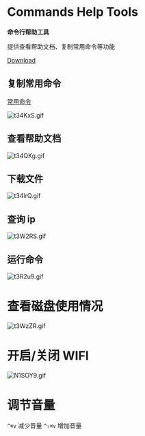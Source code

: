 # Commands Help Tools

**命令行帮助工具**

提供查看帮助文档、复制常用命令等功能

[Download](https://github.com/wxnacy/alfred-commands-workflow/releases/download/v2020.06.21/Commands.Help.Tools.alfredworkflow)

## 复制常用命令

[常用命令](https://cmd.wxnacy.com)

<!-- ![cmds](https://github.com/wxnacy/image/blob/master/blog/alfred-cp.gif) -->
![t34KxS.gif](https://s1.ax1x.com/2020/06/01/t34KxS.gif)

## 查看帮助文档

<!-- ![man](https://raw.githubusercontent.com/wxnacy/image/master/blog/man.gif) -->
![t34QKg.gif](https://s1.ax1x.com/2020/06/01/t34QKg.gif)

## 下载文件

<!-- ![dl](https://github.com/wxnacy/image/blob/master/blog/alfred-dl.gif) -->
![t34lrQ.gif](https://s1.ax1x.com/2020/06/01/t34lrQ.gif)

## 查询 ip

![t3W2RS.gif](https://s1.ax1x.com/2020/06/01/t3W2RS.gif)

## 运行命令

![t3R2u9.gif](https://s1.ax1x.com/2020/06/01/t3R2u9.gif)

# 查看磁盘使用情况

![t3WzZR.gif](https://s1.ax1x.com/2020/06/01/t3WzZR.gif)

# 开启/关闭 WIFI

![N1SOY9.gif](https://s1.ax1x.com/2020/06/20/N1SOY9.gif)

# 调节音量

`^⌘v` 减少音量
`^⇧⌘v` 增加音量

